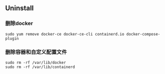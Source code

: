 ## Uninstall
### 删除docker
```
sudo yum remove docker-ce docker-ce-cli containerd.io docker-compose-plugin
```

### 删除容器和自定义配置文件
```
sudo rm -rf /var/lib/docker
sudo rm -rf /var/lib/containerd

```
